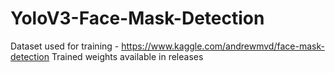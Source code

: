# YoloV3-Face-Mask-Detection

Dataset used for training - https://www.kaggle.com/andrewmvd/face-mask-detection
Trained weights available in releases
